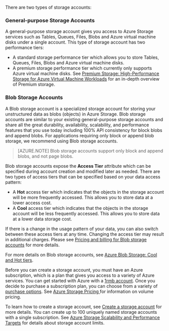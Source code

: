 There are two types of storage accounts:

### General-purpose Storage Accounts

A general-purpose storage account gives you access to Azure Storage services such as Tables, Queues, Files, Blobs and Azure virtual machine disks under a single account. This type of storage account has two performance tiers:

- A standard storage performance tier which allows you to store Tables, Queues, Files, Blobs and Azure virtual machine disks.
- A premium storage performance tier which currently only supports Azure virtual machine disks. See [Premium Storage: High-Performance Storage for Azure Virtual Machine Workloads](/documentation/articles/storage-premium-storage/) for an in-depth overview of Premium storage.

### Blob Storage Accounts

A Blob storage account is a specialized storage account for storing your unstructured data as blobs (objects) in Azure Storage. Blob storage accounts are similar to your existing general-purpose storage accounts and share all the great durability, availability, scalability, and performance features that you use today including 100% API consistency for block blobs and append blobs. For applications requiring only block or append blob storage, we recommend using Blob storage accounts.

> [AZURE.NOTE] Blob storage accounts support only block and append blobs, and not page blobs.

Blob storage accounts expose the **Access Tier** attribute which can be specified during account creation and modified later as needed. There are two types of access tiers that can be specified based on your data access pattern:

- A **Hot** access tier which indicates that the objects in the storage account will be more frequently accessed. This allows you to store data at a lower access cost.
- A **Cool** access tier which indicates that the objects in the storage account will be less frequently accessed. This allows you to store data at a lower data storage cost.

If there is a change in the usage pattern of your data, you can also switch between these access tiers at any time. Changing the access tier may result in additional charges. Please see [Pricing and billing for Blob storage accounts](/documentation/articles/storage-blob-storage-tiers/#pricing-and-billing) for more details.

For more details on Blob storage accounts, see [Azure Blob Storage: Cool and Hot tiers](/documentation/articles/storage-blob-storage-tiers/).

Before you can create a storage account, you must have an Azure subscription, which is a plan that gives you access to a variety of Azure services. You can get started with Azure with a [1rmb account](/pricing/1rmb-trial/). Once you decide to purchase a subscription plan, you can choose from a variety of [purchase options](/pricing/purchase-options/). See [Azure Storage Pricing ](/home/features/storage/pricing/) for information on volume pricing.

To learn how to create a storage account, see [Create a storage account](/documentation/articles/storage-create-storage-account/#create-a-storage-account) for more details. You can create up to 100 uniquely named storage accounts with a single subscription. See [Azure Storage Scalability and Performance Targets](/documentation/articles/storage-scalability-targets/) for details about storage account limits.
